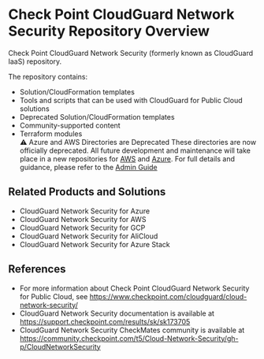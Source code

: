 # Check Point CloudGuard Network Security Repository Overview
Check Point CloudGuard Network Security (formerly known as CloudGuard IaaS) repository.

The repository contains:

* Solution/CloudFormation templates
* Tools and scripts that can be used with CloudGuard for Public Cloud solutions
* Deprecated Solution/CloudFormation templates
* Community-supported content
* Terraform modules \
⚠️ Azure and AWS Directories are Deprecated
These directories are now officially deprecated. All future development and maintenance will take place in a new repositories for [AWS](https://registry.terraform.io/modules/CheckPointSW/cloudguard-network-security/aws/latest)   and [Azure](https://registry.terraform.io/modules/CheckPointSW/cloudguard-network-security/azure/latest). For full details and guidance, please refer to the [Admin Guide](https://support.checkpoint.com/results/sk/sk183294)

## Related Products and Solutions
* CloudGuard Network Security for Azure
* CloudGuard Network Security  for AWS
* CloudGuard Network Security for GCP
* CloudGuard Network Security for AliCloud
* CloudGuard Network Security  for Azure Stack

## References
* For more information about Check Point CloudGuard Network Security for Public Cloud, see https://www.checkpoint.com/cloudguard/cloud-network-security/
* CloudGuard Network Security documentation is available at https://support.checkpoint.com/results/sk/sk173705
* CloudGuard Network Security CheckMates community is available at https://community.checkpoint.com/t5/Cloud-Network-Security/gh-p/CloudNetworkSecurity
